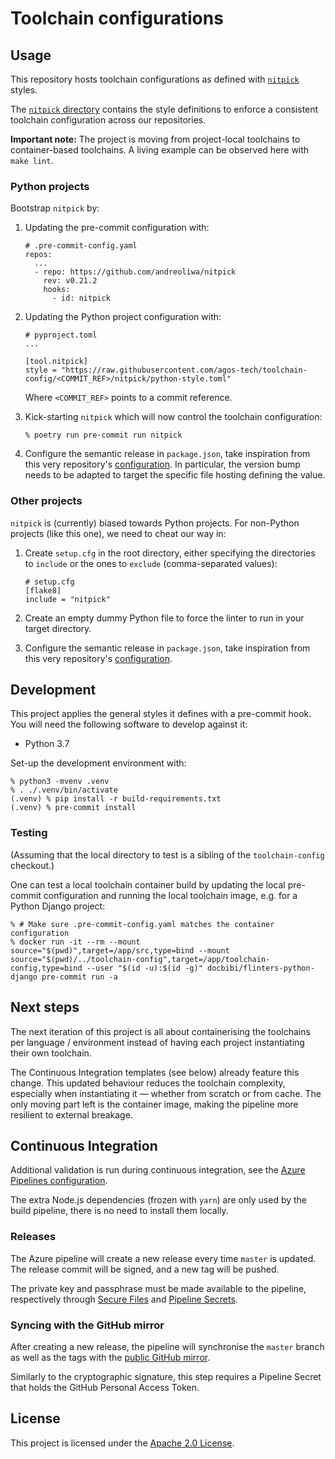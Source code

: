 # Toolchain configurations

## Usage

This repository hosts toolchain configurations as defined with
[`nitpick`](https://nitpick.readthedocs.io) styles.

The [`nitpick` directory](nitpick) contains the style definitions to enforce a
consistent toolchain configuration across our repositories.

**Important note:** The project is moving from project-local toolchains to
container-based toolchains. A living example can be observed here with
`make lint`.

### Python projects

Bootstrap `nitpick` by:

1. Updating the pre-commit configuration with:

   ```
   # .pre-commit-config.yaml
   repos:
     ...
     - repo: https://github.com/andreoliwa/nitpick
       rev: v0.21.2
       hooks:
         - id: nitpick
   ```

2. Updating the Python project configuration with:

   ```
   # pyproject.toml
   ...

   [tool.nitpick]
   style = "https://raw.githubusercontent.com/agos-tech/toolchain-config/<COMMIT_REF>/nitpick/python-style.toml"
   ```

   Where `<COMMIT_REF>` points to a commit reference.

3. Kick-starting `nitpick` which will now control the toolchain configuration:

   ```
   % poetry run pre-commit run nitpick
   ```

4. Configure the semantic release in `package.json`, take inspiration from this
   very repository's [configuration](package.json). In particular, the version
   bump needs to be adapted to target the specific file hosting defining the
   value.

### Other projects

`nitpick` is (currently) biased towards Python projects. For non-Python projects
(like this one), we need to cheat our way in:

1. Create `setup.cfg` in the root directory, either specifying the directories
   to `include` or the ones to `exclude` (comma-separated values):

   ```
   # setup.cfg
   [flake8]
   include = "nitpick"
   ```

2. Create an empty dummy Python file to force the linter to run in your target
   directory.

3. Configure the semantic release in `package.json`, take inspiration from this
   very repository's [configuration](package.json).

## Development

This project applies the general styles it defines with a pre-commit hook. You
will need the following software to develop against it:

- Python 3.7

Set-up the development environment with:

```
% python3 -mvenv .venv
% . ./.venv/bin/activate
(.venv) % pip install -r build-requirements.txt
(.venv) % pre-commit install
```

### Testing

(Assuming that the local directory to test is a sibling of the
`toolchain-config` checkout.)

One can test a local toolchain container build by updating the local pre-commit
configuration and running the local toolchain image, e.g. for a Python Django
project:

```
% # Make sure .pre-commit-config.yaml matches the container configuration
% docker run -it --rm --mount source="$(pwd)",target=/app/src,type=bind --mount source="$(pwd)/../toolchain-config",target=/app/toolchain-config,type=bind --user "$(id -u):$(id -g)" docbibi/flinters-python-django pre-commit run -a
```

## Next steps

The next iteration of this project is all about containerising the toolchains
per language / environment instead of having each project instantiating their
own toolchain.

The Continuous Integration templates (see below) already feature this change.
This updated behaviour reduces the toolchain complexity, especially when
instantiating it — whether from scratch or from cache. The only moving part left
is the container image, making the pipeline more resilient to external breakage.

## Continuous Integration

Additional validation is run during continuous integration, see the
[Azure Pipelines configuration](azure-pipelines.yml).

The extra Node.js dependencies (frozen with `yarn`) are only used by the build
pipeline, there is no need to install them locally.

### Releases

The Azure pipeline will create a new release every time `master` is updated. The
release commit will be signed, and a new tag will be pushed.

The private key and passphrase must be made available to the pipeline,
respectively through
[Secure Files](https://docs.microsoft.com/en-us/azure/devops/pipelines/library/secure-files)
and
[Pipeline Secrets](https://docs.microsoft.com/en-us/azure/devops/pipelines/process/variables#secret-variables).

### Syncing with the GitHub mirror

After creating a new release, the pipeline will synchronise the `master` branch
as well as the tags with the
[public GitHub mirror](https://github.com/agos-tech/toolchain-config).

Similarly to the cryptographic signature, this step requires a Pipeline Secret
that holds the GitHub Personal Access Token.

## License

This project is licensed under the [Apache 2.0 License](LICENSE).
